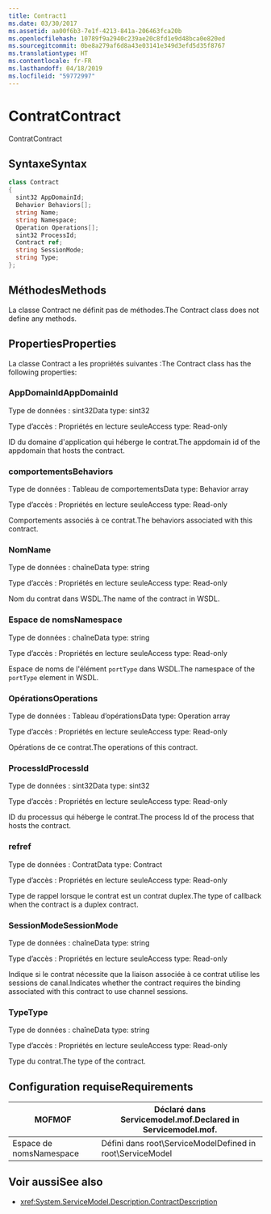 ```yaml
---
title: Contract1
ms.date: 03/30/2017
ms.assetid: aa00f6b3-7e1f-4213-841a-206463fca20b
ms.openlocfilehash: 10789f9a2940c239ae20c8fd1e9d48bca0e820ed
ms.sourcegitcommit: 0be8a279af6d8a43e03141e349d3efd5d35f8767
ms.translationtype: HT
ms.contentlocale: fr-FR
ms.lasthandoff: 04/18/2019
ms.locfileid: "59772997"
---
```

# <a name="contract"></a><span data-ttu-id="92582-102">Contrat</span><span class="sxs-lookup"><span data-stu-id="92582-102">Contract</span></span>
<span data-ttu-id="92582-103">Contrat</span><span class="sxs-lookup"><span data-stu-id="92582-103">Contract</span></span>  
  
## <a name="syntax"></a><span data-ttu-id="92582-104">Syntaxe</span><span class="sxs-lookup"><span data-stu-id="92582-104">Syntax</span></span>  
  
```csharp
class Contract  
{  
  sint32 AppDomainId;  
  Behavior Behaviors[];  
  string Name;  
  string Namespace;  
  Operation Operations[];  
  sint32 ProcessId;  
  Contract ref;  
  string SessionMode;  
  string Type;  
};  
```  
  
## <a name="methods"></a><span data-ttu-id="92582-105">Méthodes</span><span class="sxs-lookup"><span data-stu-id="92582-105">Methods</span></span>  
 <span data-ttu-id="92582-106">La classe Contract ne définit pas de méthodes.</span><span class="sxs-lookup"><span data-stu-id="92582-106">The Contract class does not define any methods.</span></span>  
  
## <a name="properties"></a><span data-ttu-id="92582-107">Properties</span><span class="sxs-lookup"><span data-stu-id="92582-107">Properties</span></span>  
 <span data-ttu-id="92582-108">La classe Contract a les propriétés suivantes :</span><span class="sxs-lookup"><span data-stu-id="92582-108">The Contract class has the following properties:</span></span>  
  
### <a name="appdomainid"></a><span data-ttu-id="92582-109">AppDomainId</span><span class="sxs-lookup"><span data-stu-id="92582-109">AppDomainId</span></span>  
 <span data-ttu-id="92582-110">Type de données : sint32</span><span class="sxs-lookup"><span data-stu-id="92582-110">Data type: sint32</span></span>  
  
 <span data-ttu-id="92582-111">Type d’accès : Propriétés en lecture seule</span><span class="sxs-lookup"><span data-stu-id="92582-111">Access type: Read-only</span></span>  
  
 <span data-ttu-id="92582-112">ID du domaine d'application qui héberge le contrat.</span><span class="sxs-lookup"><span data-stu-id="92582-112">The appdomain id of the appdomain that hosts the contract.</span></span>  
  
### <a name="behaviors"></a><span data-ttu-id="92582-113">comportements</span><span class="sxs-lookup"><span data-stu-id="92582-113">Behaviors</span></span>  
 <span data-ttu-id="92582-114">Type de données : Tableau de comportements</span><span class="sxs-lookup"><span data-stu-id="92582-114">Data type: Behavior array</span></span>  
  
 <span data-ttu-id="92582-115">Type d’accès : Propriétés en lecture seule</span><span class="sxs-lookup"><span data-stu-id="92582-115">Access type: Read-only</span></span>  
  
 <span data-ttu-id="92582-116">Comportements associés à ce contrat.</span><span class="sxs-lookup"><span data-stu-id="92582-116">The behaviors associated with this contract.</span></span>  
  
### <a name="name"></a><span data-ttu-id="92582-117">Nom</span><span class="sxs-lookup"><span data-stu-id="92582-117">Name</span></span>  
 <span data-ttu-id="92582-118">Type de données : chaîne</span><span class="sxs-lookup"><span data-stu-id="92582-118">Data type: string</span></span>  
  
 <span data-ttu-id="92582-119">Type d’accès : Propriétés en lecture seule</span><span class="sxs-lookup"><span data-stu-id="92582-119">Access type: Read-only</span></span>  
  
 <span data-ttu-id="92582-120">Nom du contrat dans WSDL.</span><span class="sxs-lookup"><span data-stu-id="92582-120">The name of the contract in WSDL.</span></span>  
  
### <a name="namespace"></a><span data-ttu-id="92582-121">Espace de noms</span><span class="sxs-lookup"><span data-stu-id="92582-121">Namespace</span></span>  
 <span data-ttu-id="92582-122">Type de données : chaîne</span><span class="sxs-lookup"><span data-stu-id="92582-122">Data type: string</span></span>  
  
 <span data-ttu-id="92582-123">Type d’accès : Propriétés en lecture seule</span><span class="sxs-lookup"><span data-stu-id="92582-123">Access type: Read-only</span></span>  
  
 <span data-ttu-id="92582-124">Espace de noms de l'élément `portType` dans WSDL.</span><span class="sxs-lookup"><span data-stu-id="92582-124">The namespace of the `portType` element in WSDL.</span></span>  
  
### <a name="operations"></a><span data-ttu-id="92582-125">Opérations</span><span class="sxs-lookup"><span data-stu-id="92582-125">Operations</span></span>  
 <span data-ttu-id="92582-126">Type de données : Tableau d’opérations</span><span class="sxs-lookup"><span data-stu-id="92582-126">Data type: Operation array</span></span>  
  
 <span data-ttu-id="92582-127">Type d’accès : Propriétés en lecture seule</span><span class="sxs-lookup"><span data-stu-id="92582-127">Access type: Read-only</span></span>  
  
 <span data-ttu-id="92582-128">Opérations de ce contrat.</span><span class="sxs-lookup"><span data-stu-id="92582-128">The operations of this contract.</span></span>  
  
### <a name="processid"></a><span data-ttu-id="92582-129">ProcessId</span><span class="sxs-lookup"><span data-stu-id="92582-129">ProcessId</span></span>  
 <span data-ttu-id="92582-130">Type de données : sint32</span><span class="sxs-lookup"><span data-stu-id="92582-130">Data type: sint32</span></span>  
  
 <span data-ttu-id="92582-131">Type d’accès : Propriétés en lecture seule</span><span class="sxs-lookup"><span data-stu-id="92582-131">Access type: Read-only</span></span>  
  
 <span data-ttu-id="92582-132">ID du processus qui héberge le contrat.</span><span class="sxs-lookup"><span data-stu-id="92582-132">The process Id of the process that hosts the contract.</span></span>  
  
### <a name="ref"></a><span data-ttu-id="92582-133">ref</span><span class="sxs-lookup"><span data-stu-id="92582-133">ref</span></span>  
 <span data-ttu-id="92582-134">Type de données : Contrat</span><span class="sxs-lookup"><span data-stu-id="92582-134">Data type: Contract</span></span>  
  
 <span data-ttu-id="92582-135">Type d’accès : Propriétés en lecture seule</span><span class="sxs-lookup"><span data-stu-id="92582-135">Access type: Read-only</span></span>  
  
 <span data-ttu-id="92582-136">Type de rappel lorsque le contrat est un contrat duplex.</span><span class="sxs-lookup"><span data-stu-id="92582-136">The type of callback when the contract is a duplex contract.</span></span>  
  
### <a name="sessionmode"></a><span data-ttu-id="92582-137">SessionMode</span><span class="sxs-lookup"><span data-stu-id="92582-137">SessionMode</span></span>  
 <span data-ttu-id="92582-138">Type de données : chaîne</span><span class="sxs-lookup"><span data-stu-id="92582-138">Data type: string</span></span>  
  
 <span data-ttu-id="92582-139">Type d’accès : Propriétés en lecture seule</span><span class="sxs-lookup"><span data-stu-id="92582-139">Access type: Read-only</span></span>  
  
 <span data-ttu-id="92582-140">Indique si le contrat nécessite que la liaison associée à ce contrat utilise les sessions de canal.</span><span class="sxs-lookup"><span data-stu-id="92582-140">Indicates whether the contract requires the binding associated with this contract to use channel sessions.</span></span>  
  
### <a name="type"></a><span data-ttu-id="92582-141">Type</span><span class="sxs-lookup"><span data-stu-id="92582-141">Type</span></span>  
 <span data-ttu-id="92582-142">Type de données : chaîne</span><span class="sxs-lookup"><span data-stu-id="92582-142">Data type: string</span></span>  
  
 <span data-ttu-id="92582-143">Type d’accès : Propriétés en lecture seule</span><span class="sxs-lookup"><span data-stu-id="92582-143">Access type: Read-only</span></span>  
  
 <span data-ttu-id="92582-144">Type du contrat.</span><span class="sxs-lookup"><span data-stu-id="92582-144">The type of the contract.</span></span>  
  
## <a name="requirements"></a><span data-ttu-id="92582-145">Configuration requise</span><span class="sxs-lookup"><span data-stu-id="92582-145">Requirements</span></span>  
  
|<span data-ttu-id="92582-146">MOF</span><span class="sxs-lookup"><span data-stu-id="92582-146">MOF</span></span>|<span data-ttu-id="92582-147">Déclaré dans Servicemodel.mof.</span><span class="sxs-lookup"><span data-stu-id="92582-147">Declared in Servicemodel.mof.</span></span>|  
|---------|-----------------------------------|  
|<span data-ttu-id="92582-148">Espace de noms</span><span class="sxs-lookup"><span data-stu-id="92582-148">Namespace</span></span>|<span data-ttu-id="92582-149">Défini dans root\ServiceModel</span><span class="sxs-lookup"><span data-stu-id="92582-149">Defined in root\ServiceModel</span></span>|  
  
## <a name="see-also"></a><span data-ttu-id="92582-150">Voir aussi</span><span class="sxs-lookup"><span data-stu-id="92582-150">See also</span></span>

- <xref:System.ServiceModel.Description.ContractDescription>

